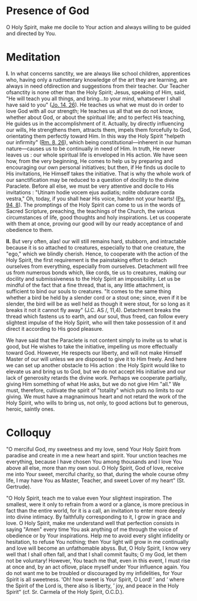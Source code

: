 # Presence of God

O Holy Spirit, make me docile to Your action and always willing to be guided and directed by You.

# Meditation

**I.** In what concerns sanctity, we are always like school children, apprentices who, having only a rudimentary knowledge of the art they are learning, are always in need ofdirection and suggestions from their teacher. Our Teacher ofsanctity is none other than the Holy Spirit; Jesus, speaking of Him, said, "He will teach you all things, and bring...to your mind, whatsoever I shall have said to you" ([Jo. 14, 26](https://vulgata.online/bible/Jo.14?ed=DR2&vfn=DR2.Jo.14.26:vs)). He teaches us what we must do in order to love God with all our strength; He teaches us all that we do not know, whether about God, or about the spiritual life; and to perfect His teaching, He guides us in the accomplishment of it. Actually, by directly influencing our wills, He strengthens them, attracts them, impels them forcefully to God, orientating them perfectly toward Him. In this way the Holy Spirit "helpeth our infirmity" ([Rm. 8, 26](https://vulgata.online/bible/Rm.8?ed=DR2&vfn=DR2.Rm.8.26:vs)), which being constitutional—inherent in our human nature—causes us to be continually in need of Him. In truth, He never leaves us : our whole spiritual life is enveloped in His action. We have seen how, from the very beginning, He comes to help us by preparing and encouraging our own personal initiatives; but then, if He finds us docile to His invitations, He Himself takes the initiative. That is why the whole work of our sanctification may be reduced to a question of docility to the divine Paraclete. Before all else, we must be very attentive and docile to His invitations : "Utinam hodie vocem ejus audiatis; nolite obdurare corda vestra," Oh, today, if you shall hear His voice, harden not your hearts! ([Ps. 94, 8](https://vulgata.online/bible/Ps.94?ed=DR2&vfn=DR2.Ps.94.8:vs)). The promptings of the Holy Spirit can come to us in the words of Sacred Scripture, preaching, the teachings of the Church, the various circumstances of life, good thoughts and holy inspirations. Let us cooperate with them at once, proving our good will by our ready acceptance of and obedience to them.

**II.** But very often, alas! our will still remains hard, stubborn, and intractable because it is so attached to creatures, especially to that one creature, the "ego," which we blindly cherish. Hence, to cooperate with the action of the Holy Spirit, the first requirement is the painstaking effort to detach ourselves from everything, especially from ourselves. Detachment will free us from numerous bonds which, like cords, tie us to creatures, making our docility and submissiveness to the Holy Spirit an impossibility. Let us be mindful of the fact that a fine thread, that is, any little attachment, is sufficient to bind our souls to creatures. "It comes to the same thing whether a bird be held by a slender cord or a stout one; since, even if it be slender, the bird will be as well held as though it were stout, for so long as it breaks it not it cannot fly away" (J.C. AS /, 11,4). Detachment breaks the thread which fastens us to earth, and our soul, thus freed, can follow every slightest impulse of the Holy Spirit, who will then take possession of it and direct it according to His good pleasure.

We have said that the Paraclete is not content simply to invite us to what is good, but He wishes to take the initiative, impelling us more effectually toward God. However, He respects our liberty, and will not make Himself Master of our will unless we are disposed to give it to Him freely. And here we can set up another obstacle to His action : the Holy Spirit would like to elevate us and bring us to God, but we do not accept His initiative and our lack of generosity retards the divine work. Perhaps we cooperate partially, giving Him something of what He asks, but we do not give Him "all." We must, therefore, cultivate the spirit of "totality" which puts no limits to our giving. We must have a magnanimous heart and not retard the work of the Holy Spirit, who wills to bring us, not only, to good actions but to generous, heroic, saintly ones.

# Colloquy

"O merciful God, my sweetness and my love, send Your Holy Spirit from paradise and create in me a new heart and spirit. Your unction teaches me everything, because I have chosen You among thousands and I love You above all else, more than my own soul. O Holy Spirit, God of love, receive me into Your sweet, merciful charity, so that, during the whole course ofmy life, I may have You as Master, Teacher, and sweet Lover of my heart" (St. Gertrude).

"O Holy Spirit, teach me to value even Your slightest inspiration. The smallest, were it only to refrain from a word or a glance, is more precious in fact than the entire world, for it is a call, an invitation to enter more deeply into divine intimacy. By faithfully corresponding to it, I grow in grace and love. O Holy Spirit, make me understand well that perfection consists in saying "Amen" every time You ask anything of me through the voice of obedience or by Your inspirations. Help me to avoid every slight infidelity or hesitation, to refuse You nothing; then Your light will grow in me continually and love will become an unfathomable abyss. But, O Holy Spirit, I know very well that I shall often fall, and that I shall commit faults; O my God, let them not be voluntary! However, You teach me that, even in this event, I must rise at once and, by an act oflove, place myself under Your influence again. You do not want me to be troubled or discouraged by my infidelities, for Your Spirit is all sweetness. ‘Oh! how sweet is Your Spirit, O Lord! ’ and ‘ where the Spirit of the Lord is, there also is liberty, ’ joy, and peace in the Holy Spirit" (cf. Sr. Carmela of the Holy Spirit, O.C.D.).
